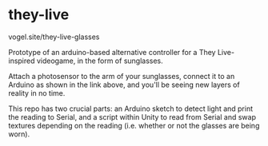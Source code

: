 # they-live

vogel.site/they-live-glasses

Prototype of an arduino-based alternative controller for a They Live-inspired videogame, in the form of sunglasses.

Attach a photosensor to the arm of your sunglasses, connect it to an Arduino as shown in the link above, and you'll be seeing new layers of reality in no time.

This repo has two crucial parts: an Arduino sketch to detect light and print the reading to Serial, and a script within Unity to read from Serial and swap textures depending on the reading (i.e. whether or not the glasses are being worn).
